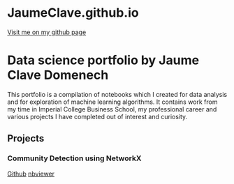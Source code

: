 # JaumeClave.github.io
<a href="https://github.com/JaumeClave">Visit me on my github page</a>

# Data science portfolio by Jaume Clave Domenech
This portfolio is a compilation of notebooks which I created for data analysis and for exploration of machine learning algorithms. It contains work from my time in Imperial College Business School, my professional career and various projects I have completed out of interest and curiosity.

## Projects
<h3 id="networkx-community-detection">Community Detection using NetworkX</h3>
<p><a href="https://github.com/JaumeClave/community_detection_NetworkX/blob/master/community_detection-networkx.ipynb">Github</a> 
<a href="https://nbviewer.jupyter.org/github/JaumeClave/community_detection_NetworkX/blob/master/community_detection-networkx.ipynb">nbviewer</a></p>
